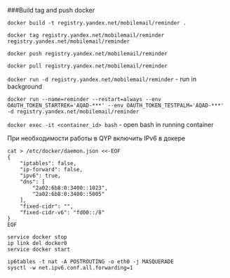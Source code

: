 ###Build tag and push docker

`docker build -t registry.yandex.net/mobilemail/reminder .`

`docker tag registry.yandex.net/mobilemail/reminder registry.yandex.net/mobilemail/reminder`

`docker push registry.yandex.net/mobilemail/reminder`

`docker pull registry.yandex.net/mobilemail/reminder`

`docker run -d registry.yandex.net/mobilemail/reminder` - run in background

`docker run --name=reminder --restart=always --env OAUTH_TOKEN_STARTREK='AQAD-***' --env OAUTH_TOKEN_TESTPALM='AQAD-***' -d registry.yandex.net/mobilemail/reminder`

`docker exec -it <container_id> bash` - open bash in running container

При необходимости работы в QYP
включить IPv6 в докере

```
cat > /etc/docker/daemon.json <<-EOF
{
    "iptables": false,
    "ip-forward": false,
    "ipv6": true,
    "dns": [
        "2a02:6b8:0:3400::1023",
        "2a02:6b8:0:3400::5005"
    ],
    "fixed-cidr": "",
    "fixed-cidr-v6": "fd00::/8"
}
EOF

service docker stop
ip link del docker0
service docker start

ip6tables -t nat -A POSTROUTING -o eth0 -j MASQUERADE
sysctl -w net.ipv6.conf.all.forwarding=1
```